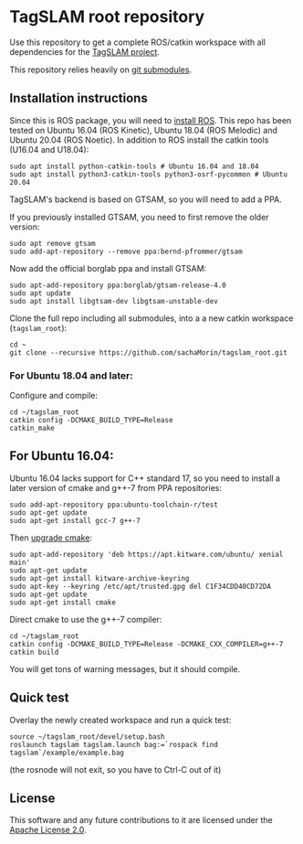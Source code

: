 # TagSLAM root repository

Use this repository to get a complete ROS/catkin workspace with all
dependencies for the [TagSLAM project](https://berndpfrommer.github.io/tagslam_web).

This repository relies heavily on [git submodules](https:www.vogella.com/tutorials/GitSubmodules/article.html).

## Installation instructions

Since this is ROS package, you will need
to [install ROS](http://wiki.ros.org/Installation/Ubuntu). This repo
has been tested on Ubuntu 16.04 (ROS Kinetic), Ubuntu 18.04 (ROS
Melodic) and Ubuntu 20.04 (ROS Noetic). In addition to ROS install the
catkin tools (U16.04 and U18.04):

    sudo apt install python-catkin-tools # Ubuntu 16.04 and 18.04
    sudo apt install python3-catkin-tools python3-osrf-pycommon # Ubuntu 20.04

TagSLAM's backend is based on GTSAM, so you will need to add a PPA.

If you previously installed GTSAM, you need to first remove the older version:

    sudo apt remove gtsam
    sudo add-apt-repository --remove ppa:bernd-pfrommer/gtsam

Now add the official borglab ppa and install GTSAM:

    sudo apt-add-repository ppa:borglab/gtsam-release-4.0
    sudo apt update
    sudo apt install libgtsam-dev libgtsam-unstable-dev

Clone the full repo including all submodules, into a a new catkin
workspace (``tagslam_root``):

    cd ~
    git clone --recursive https://github.com/sachaMorin/tagslam_root.git

### For Ubuntu 18.04 and later:
Configure and compile:

    cd ~/tagslam_root
    catkin config -DCMAKE_BUILD_TYPE=Release
    catkin_make

## For Ubuntu 16.04:
Ubuntu 16.04 lacks support for C++ standard 17, so you need to install
a later version of cmake and g++-7 from PPA repositories:

    sudo add-apt-repository ppa:ubuntu-toolchain-r/test
    sudo apt-get update
    sudo apt-get install gcc-7 g++-7

Then [upgrade cmake](https://askubuntu.com/questions/952429/is-there-a-good-ppa-for-cmake-backports):

    sudo apt-add-repository 'deb https://apt.kitware.com/ubuntu/ xenial main'
    sudo apt-get update
    sudo apt-get install kitware-archive-keyring
    sudo apt-key --keyring /etc/apt/trusted.gpg del C1F34CDD40CD72DA
    sudo apt-get update
    sudo apt-get install cmake

Direct cmake to use the g++-7 compiler:

    cd ~/tagslam_root
    catkin config -DCMAKE_BUILD_TYPE=Release -DCMAKE_CXX_COMPILER=g++-7
    catkin build

You will get tons of warning messages, but it should compile.

## Quick test

Overlay the newly created workspace and run a quick test:

    source ~/tagslam_root/devel/setup.bash
    roslaunch tagslam tagslam.launch bag:=`rospack find tagslam`/example/example.bag

(the rosnode will not exit, so you have to Ctrl-C out of it)

## License

This software and any future contributions to it are licensed under
the [Apache License 2.0](LICENSE).
